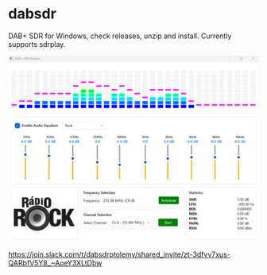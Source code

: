 # dabsdr
DAB+ SDR for Windows, check releases, unzip and install.
Currently supports sdrplay.

![Screenshot](screenshot.png)

https://join.slack.com/t/dabsdrptolemy/shared_invite/zt-3dfvv7xus-QARbfV5Y8_~AoeY3XLtDbw

